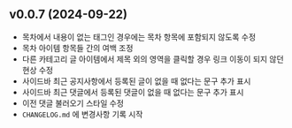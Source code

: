 ## v0.0.7 (2024-09-22)

- 목차에서 내용이 없는 태그인 경우에는 목차 항목에 포함되지 않도록 수정
- 목차 아이템 항목들 간의 여백 조정
- 다른 카테고리 글 아이템에서 제목 외의 영역을 클릭할 경우 링크 이동이 되지 않던 현상 수정
- 사이드바 최근 공지사항에서 등록된 글이 없을 때 없다는 문구 추가 표시
- 사이드바 최근 댓글에서 등록된 댓글이 없을 때 없다는 문구 추가 표시
- 이전 댓글 불러오기 스타일 수정
- `CHANGELOG.md` 에 변경사항 기록 시작
